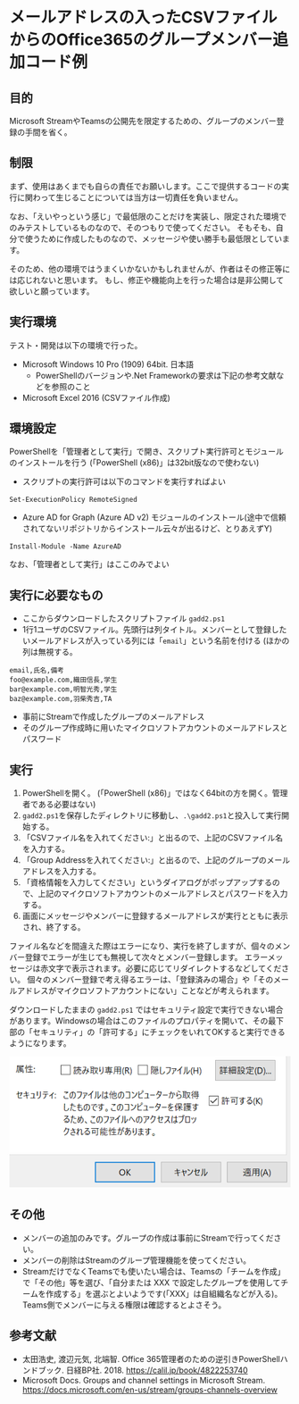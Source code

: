 # メールアドレスの入ったCSVファイルからのOffice365のグループメンバー追加コード例

## 目的
Microsoft StreamやTeamsの公開先を限定するための、グループのメンバー登録の手間を省く。

## 制限
まず、使用はあくまでも自らの責任でお願いします。ここで提供するコードの実行に関わって生じることについては当方は一切責任を負いません。

なお、「えいやっという感じ」で最低限のことだけを実装し、限定された環境でのみテストしているものなので、そのつもりで使ってください。
そもそも、自分で使うために作成したものなので、メッセージや使い勝手も最低限としています。

そのため、他の環境ではうまくいかないかもしれませんが、作者はその修正等には応じれないと思います。
もし、修正や機能向上を行った場合は是非公開して欲しいと願っています。

## 実行環境
テスト・開発は以下の環境で行った。
- Microsoft Windows 10 Pro (1909) 64bit. 日本語
  - PowerShellのバージョンや.Net Frameworkの要求は下記の参考文献などを参照のこと
- Microsoft Excel 2016 (CSVファイル作成)

## 環境設定
PowerShellを「管理者として実行」で開き、スクリプト実行許可とモジュールのインストールを行う (「PowerShell (x86)」は32bit版なので使わない)
- スクリプトの実行許可は以下のコマンドを実行すればよい
```
Set-ExecutionPolicy RemoteSigned
```
- Azure AD for Graph (Azure AD v2) モジュールのインストール(途中で信頼されてないリポジトリからインストール云々が出るけど、とりあえずY)
```
Install-Module -Name AzureAD
```
なお、「管理者として実行」はここのみでよい

## 実行に必要なもの

- ここからダウンロードしたスクリプトファイル `gadd2.ps1`
- 1行1ユーザのCSVファイル。先頭行は列タイトル。メンバーとして登録したいメールアドレスが入っている列には「`email`」という名前を付ける (ほかの列は無視する。
```
email,氏名,備考
foo@example.com,織田信長,学生
bar@example.com,明智光秀,学生
baz@example.com,羽柴秀吉,TA
```
- 事前にStreamで作成したグループのメールアドレス
- そのグループ作成時に用いたマイクロソフトアカウントのメールアドレスとパスワード

## 実行
1. PowerShellを開く。 (「PowerShell (x86)」ではなく64bitの方を開く。管理者である必要はない)
2. `gadd2.ps1`を保存したディレクトリに移動し、`.\gadd2.ps1`と投入して実行開始する。
3. 「CSVファイル名を入れてください:」と出るので、上記のCSVファイル名を入力する。
4. 「Group Addressを入れてください:」と出るので、上記のグループのメールアドレスを入力する。
5. 「資格情報を入力してください」というダイアログがポップアップするので、上記のマイクロソフトアカウントのメールアドレスとパスワードを入力する。
6. 画面にメッセージやメンバーに登録するメールアドレスが実行とともに表示され、終了する。

ファイル名などを間違えた際はエラーになり、実行を終了しますが、個々のメンバー登録でエラーが生じても無視して次々とメンバー登録します。
エラーメッセージは赤文字で表示されます。必要に応じてリダイレクトするなどしてください。
個々のメンバー登録で考え得るエラーは、「登録済みの場合」や「そのメールアドレスがマイクロソフトアカウントにない」ことなどが考えられます。

ダウンロードしたままの `gadd2.ps1` ではセキュリティ設定で実行できない場合があります。Windowsの場合はこのファイルのプロパティを開いて、その最下部の「セキュリティ」の「許可する」にチェックをいれてOKすると実行できるようになります。

![ファイルプロパティ最下部](file-property1.PNG)

## その他
- メンバーの追加のみです。グループの作成は事前にStreamで行ってください。
- メンバーの削除はStreamのグループ管理機能を使ってください。
- StreamだけでなくTeamsでも使いたい場合は、Teamsの「チームを作成」で「その他」等を選び、「自分または XXX で設定したグループを使用してチームを作成する」を選ぶとよいようです(「XXX」は自組織名などが入る)。Teams側でメンバーに与える権限は確認するとよさそう。


## 参考文献
- 太田浩史, 渡辺元気, 北端智. Office 365管理者のための逆引きPowerShellハンドブック. 日経BP社. 2018. https://calil.jp/book/4822253740
- Microsoft Docs. Groups and channel settings in Microsoft Stream. https://docs.microsoft.com/en-us/stream/groups-channels-overview

